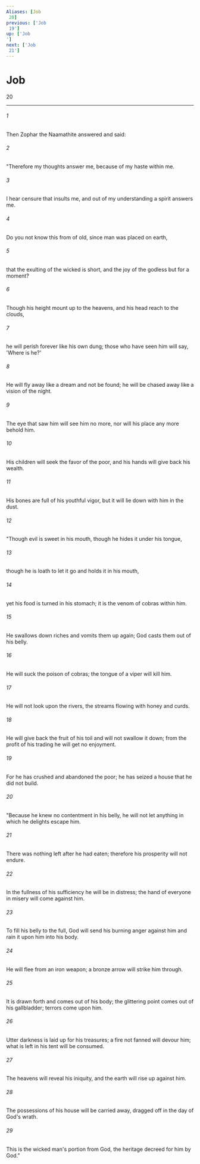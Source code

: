 ```yaml
---
Aliases: [Job 20]
previous: ['Job 19']
up: ['Job']
next: ['Job 21']
---
```

# Job 20

***
 

###### 1 
Then Zophar the Naamathite answered and said:  

###### 2 
"Therefore my thoughts answer me,  because of my haste within me.   

###### 3 
I hear censure that insults me,  and out of my understanding a spirit answers me.   

###### 4 
Do you not know this from of old,  since man was placed on earth,   

###### 5 
that the exulting of the wicked is short,  and the joy of the godless but for a moment?   

###### 6 
Though his height mount up to the heavens,  and his head reach to the clouds,   

###### 7 
he will perish forever like his own dung;  those who have seen him will say, 'Where is he?'   

###### 8 
He will fly away like a dream and not be found;  he will be chased away like a vision of the night.   

###### 9 
The eye that saw him will see him no more,  nor will his place any more behold him.   

###### 10 
His children will seek the favor of the poor,  and his hands will give back his wealth.   

###### 11 
His bones are full of his youthful vigor,  but it will lie down with him in the dust.  

###### 12 
"Though evil is sweet in his mouth,  though he hides it under his tongue,   

###### 13 
though he is loath to let it go  and holds it in his mouth,   

###### 14 
yet his food is turned in his stomach;  it is the venom of cobras within him.   

###### 15 
He swallows down riches and vomits them up again;  God casts them out of his belly.   

###### 16 
He will suck the poison of cobras;  the tongue of a viper will kill him.   

###### 17 
He will not look upon the rivers,  the streams flowing with honey and curds.   

###### 18 
He will give back the fruit of his toil  and will not swallow it down;  from the profit of his trading  he will get no enjoyment.   

###### 19 
For he has crushed and abandoned the poor;  he has seized a house that he did not build.  

###### 20 
"Because he knew no contentment in his belly,  he will not let anything in which he delights escape him.   

###### 21 
There was nothing left after he had eaten;  therefore his prosperity will not endure.   

###### 22 
In the fullness of his sufficiency he will be in distress;  the hand of everyone in misery will come against him.   

###### 23 
To fill his belly to the full,  God will send his burning anger against him  and rain it upon him into his body.   

###### 24 
He will flee from an iron weapon;  a bronze arrow will strike him through.   

###### 25 
It is drawn forth and comes out of his body;  the glittering point comes out of his gallbladder;  terrors come upon him.   

###### 26 
Utter darkness is laid up for his treasures;  a fire not fanned will devour him;  what is left in his tent will be consumed.   

###### 27 
The heavens will reveal his iniquity,  and the earth will rise up against him.   

###### 28 
The possessions of his house will be carried away,  dragged off in the day of God's wrath.   

###### 29 
This is the wicked man's portion from God,  the heritage decreed for him by God."
